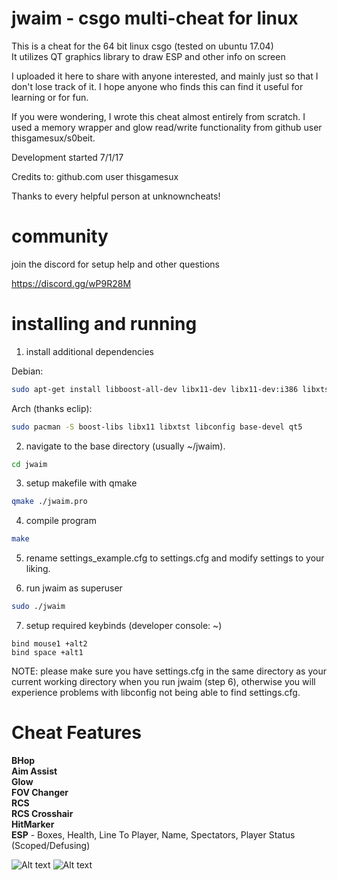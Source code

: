 # jwaim - csgo multi-cheat for linux
This is a cheat for the 64 bit linux csgo (tested on ubuntu 17.04)  
It utilizes QT graphics library to draw ESP and other info on screen  

I uploaded it here to share with anyone interested, and mainly just so that I don't lose track of it. I hope anyone who finds this can find it useful for learning or for fun.  

If you were wondering, I wrote this cheat almost entirely from scratch. I used a memory wrapper and glow read/write functionality from github user thisgamesux/s0beit.  

Development started 7/1/17  

Credits to: 
github.com user thisgamesux

Thanks to every helpful person at unknowncheats!

# community
join the discord for setup help and other questions

https://discord.gg/wP9R28M
# installing and running
1. install additional dependencies

Debian:
```bash
sudo apt-get install libboost-all-dev libx11-dev libx11-dev:i386 libxtst-dev libconfig++-dev build-essential qt5-default
```
Arch (thanks eclip):
```bash
sudo pacman -S boost-libs libx11 libxtst libconfig base-devel qt5
```

2. navigate to the base directory (usually ~/jwaim).
```bash
cd jwaim
```

3. setup makefile with qmake
```bash
qmake ./jwaim.pro
```

4. compile program
```bash
make
```
5. rename settings_example.cfg to settings.cfg and modify settings to your liking.

6. run jwaim as superuser

```bash 
sudo ./jwaim
```
7. setup required keybinds (developer console: ~)
```
bind mouse1 +alt2
bind space +alt1
```


NOTE:
please make sure you have settings.cfg in the same directory as your current working directory when you run jwaim (step 6), otherwise you will experience problems with libconfig not being able to find settings.cfg.

# Cheat Features
**BHop  
Aim Assist  
Glow  
FOV Changer  
RCS  
RCS Crosshair  
HitMarker  
ESP** - Boxes, Health, Line To Player, Name, Spectators, Player Status (Scoped/Defusing)

![Alt text](http://i.imgur.com/g2IU45i.jpg "screenshot")
![Alt text](https://i.imgur.com/xmjycBr.jpg "another screenshot")
